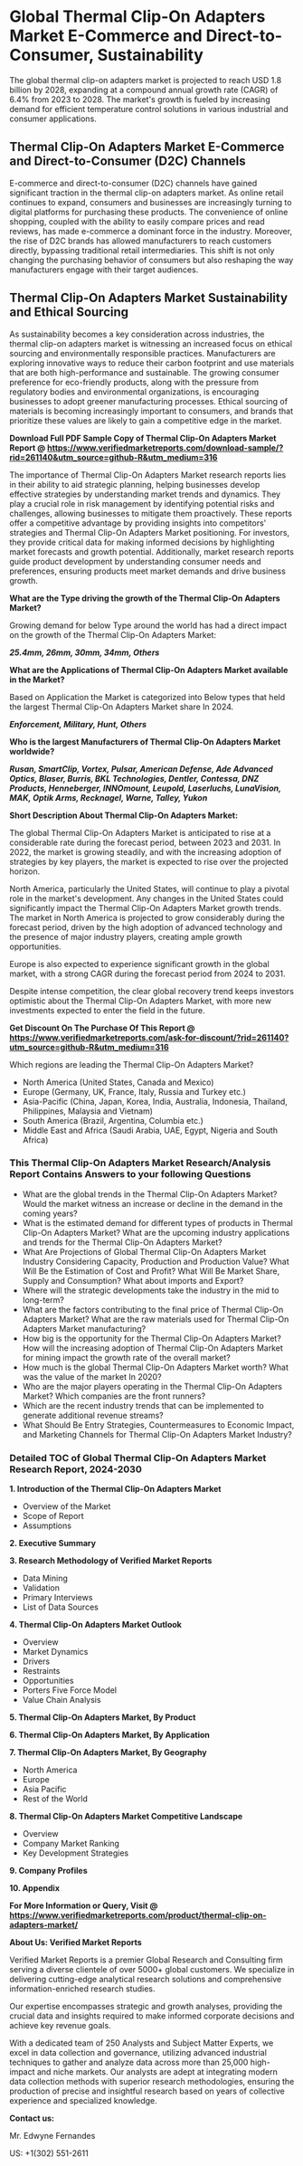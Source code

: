 <h1>Global Thermal Clip-On Adapters Market E-Commerce and Direct-to-Consumer, Sustainability</h1><p class=""><p>The global thermal clip-on adapters market is projected to reach USD 1.8 billion by 2028, expanding at a compound annual growth rate (CAGR) of 6.4% from 2023 to 2028. The market's growth is fueled by increasing demand for efficient temperature control solutions in various industrial and consumer applications.</p><h2>Thermal Clip-On Adapters Market E-Commerce and Direct-to-Consumer (D2C) Channels</h2><p>E-commerce and direct-to-consumer (D2C) channels have gained significant traction in the thermal clip-on adapters market. As online retail continues to expand, consumers and businesses are increasingly turning to digital platforms for purchasing these products. The convenience of online shopping, coupled with the ability to easily compare prices and read reviews, has made e-commerce a dominant force in the industry. Moreover, the rise of D2C brands has allowed manufacturers to reach customers directly, bypassing traditional retail intermediaries. This shift is not only changing the purchasing behavior of consumers but also reshaping the way manufacturers engage with their target audiences.</p><h2>Thermal Clip-On Adapters Market Sustainability and Ethical Sourcing</h2><p>As sustainability becomes a key consideration across industries, the thermal clip-on adapters market is witnessing an increased focus on ethical sourcing and environmentally responsible practices. Manufacturers are exploring innovative ways to reduce their carbon footprint and use materials that are both high-performance and sustainable. The growing consumer preference for eco-friendly products, along with the pressure from regulatory bodies and environmental organizations, is encouraging businesses to adopt greener manufacturing processes. Ethical sourcing of materials is becoming increasingly important to consumers, and brands that prioritize these values are likely to gain a competitive edge in the market.</p></p><p class=""><strong>Download Full PDF Sample Copy of Thermal Clip-On Adapters Market Report @ <a href="https://www.verifiedmarketreports.com/download-sample/?rid=261140&utm_source=github-R&utm_medium=316" target="_blank">https://www.verifiedmarketreports.com/download-sample/?rid=261140&utm_source=github-R&utm_medium=316</a></strong></p><p>The importance of&nbsp;Thermal Clip-On Adapters Market research reports lies in their ability to aid strategic planning, helping businesses develop effective strategies by understanding market trends and dynamics. They play a crucial role in risk management by identifying potential risks and challenges, allowing businesses to mitigate them proactively. These reports offer a competitive advantage by providing insights into competitors' strategies and Thermal Clip-On Adapters Market positioning. For investors, they provide critical data for making informed decisions by highlighting market forecasts and growth potential. Additionally, market research reports guide product development by understanding consumer needs and preferences, ensuring products meet market demands and drive business growth.</p><p><strong>What are the&nbsp;Type driving the growth of the Thermal Clip-On Adapters Market?</strong></p><p id="" class="">Growing demand for below Type around the world has had a direct impact on the growth of the Thermal Clip-On Adapters Market:</p><p class=""><em><strong>25.4mm, 26mm, 30mm, 34mm, Others</strong></em></p><p class=""><strong>What are the&nbsp;Applications&nbsp;of Thermal Clip-On Adapters Market available in the Market?</strong></p><p id="" class="">Based on Application the Market is categorized into Below types that held the largest Thermal Clip-On Adapters Market share In 2024.</p><p class=""><em><strong>Enforcement, Military, Hunt, Others</strong></em></p><p class=""><strong>Who is the largest Manufacturers of Thermal Clip-On Adapters Market worldwide?</strong></p><p><em><strong>Rusan, SmartClip, Vortex, Pulsar, American Defense, Ade Advanced Optics, Blaser, Burris, BKL Technologies, Dentler, Contessa, DNZ Products, Henneberger, INNOmount, Leupold, Laserluchs, LunaVision, MAK, Optik Arms, Recknagel, Warne, Talley, Yukon</strong></em></p><p id="" class=""><strong>Short Description About Thermal Clip-On Adapters Market:</strong></p><p>The global Thermal Clip-On Adapters Market is anticipated to rise at a considerable rate during the forecast period, between 2023 and 2031. In 2022, the market is growing steadily, and with the increasing adoption of strategies by key players, the market is expected to rise over the projected horizon.</p><p>North America, particularly the United States, will continue to play a pivotal role in the market's development. Any changes in the United States could significantly impact the Thermal Clip-On Adapters Market growth trends. The market in North America is projected to grow considerably during the forecast period, driven by the high adoption of advanced technology and the presence of major industry players, creating ample growth opportunities.</p><p>Europe is also expected to experience significant growth in the global market, with a strong CAGR during the forecast period from 2024 to 2031.</p><p>Despite intense competition, the clear global recovery trend keeps investors optimistic about the Thermal Clip-On Adapters Market, with more new investments expected to enter the field in the future.</p><p id="" class=""><strong>Get Discount On The Purchase Of This Report @ <a href="https://www.verifiedmarketreports.com/ask-for-discount/?rid=261140?utm_source=github-R&utm_medium=316" target="_blank">https://www.verifiedmarketreports.com/ask-for-discount/?rid=261140?utm_source=github-R&utm_medium=316</a></strong></p><p class="">Which regions are leading the Thermal Clip-On Adapters Market?</p><ul><li>North America (United States, Canada and Mexico)</li><li>Europe (Germany, UK, France, Italy, Russia and Turkey etc.)</li><li>Asia-Pacific (China, Japan, Korea, India, Australia, Indonesia, Thailand, Philippines, Malaysia and Vietnam)</li><li>South America (Brazil, Argentina, Columbia etc.)</li><li>Middle East and Africa (Saudi Arabia, UAE, Egypt, Nigeria and South Africa)</li></ul><h3 id="" class="">This Thermal Clip-On Adapters Market Research/Analysis Report Contains Answers to your following Questions</h3><ul><li>What are the global trends in the Thermal Clip-On Adapters Market? Would the market witness an increase or decline in the demand in the coming years?</li><li>What is the estimated demand for different types of products in Thermal Clip-On Adapters Market? What are the upcoming industry applications and trends for the Thermal Clip-On Adapters Market?</li><li>What Are Projections of Global Thermal Clip-On Adapters Market Industry Considering Capacity, Production and Production Value? What Will Be the Estimation of Cost and Profit? What Will Be Market Share, Supply and Consumption? What about imports and Export?</li><li>Where will the strategic developments take the industry in the mid to long-term?</li><li>What are the factors contributing to the final price of Thermal Clip-On Adapters Market? What are the raw materials used for Thermal Clip-On Adapters Market manufacturing?</li><li>How big is the opportunity for the Thermal Clip-On Adapters Market? How will the increasing adoption of Thermal Clip-On Adapters Market for mining impact the growth rate of the overall market?</li><li>How much is the global Thermal Clip-On Adapters Market worth? What was the value of the market In 2020?</li><li>Who are the major players operating in the Thermal Clip-On Adapters Market? Which companies are the front runners?</li><li>Which are the recent industry trends that can be implemented to generate additional revenue streams?</li><li>What Should Be Entry Strategies, Countermeasures to Economic Impact, and Marketing Channels for Thermal Clip-On Adapters Market Industry?</li></ul><h3 id="" class="">Detailed TOC of Global Thermal Clip-On Adapters Market Research Report, 2024-2030</h3><p id="" class=""><strong>1. Introduction of the Thermal Clip-On Adapters Market</strong></p><ul><li>Overview of the Market</li><li>Scope of Report</li><li>Assumptions</li></ul><p id="" class=""><strong>2. Executive Summary</strong></p><p id="" class=""><strong>3. Research Methodology of Verified Market Reports</strong></p><ul><li>Data Mining</li><li>Validation</li><li>Primary Interviews</li><li>List of Data Sources</li></ul><p id="" class=""><strong>4. Thermal Clip-On Adapters Market Outlook</strong></p><ul><li>Overview</li><li>Market Dynamics</li><li>Drivers</li><li>Restraints</li><li>Opportunities</li><li>Porters Five Force Model</li><li>Value Chain Analysis</li></ul><p id="" class=""><strong>5. Thermal Clip-On Adapters Market, By Product</strong></p><p id="" class=""><strong>6. Thermal Clip-On Adapters Market, By Application</strong></p><p id="" class=""><strong>7. Thermal Clip-On Adapters Market, By Geography</strong></p><ul><li>North America</li><li>Europe</li><li>Asia Pacific</li><li>Rest of the World</li></ul><p id="" class=""><strong>8. Thermal Clip-On Adapters Market Competitive Landscape</strong></p><ul><li>Overview</li><li>Company Market Ranking</li><li>Key Development Strategies</li></ul><p id="" class=""><strong>9. Company Profiles</strong></p><p id="" class=""><strong>10. Appendix</strong></p><p id="" class=""><strong>For More Information or Query, Visit @ <a href="https://www.verifiedmarketreports.com/product/thermal-clip-on-adapters-market/" target="_blank">https://www.verifiedmarketreports.com/product/thermal-clip-on-adapters-market/</a></strong></p><p id="" class=""><strong>About Us: Verified Market Reports</strong></p><p id="" class="">Verified Market Reports is a premier Global Research and Consulting firm serving a diverse clientele of over 5000+ global customers. We specialize in delivering cutting-edge analytical research solutions and comprehensive information-enriched research studies.</p><p id="" class="">Our expertise encompasses strategic and growth analyses, providing the crucial data and insights required to make informed corporate decisions and achieve key revenue goals.</p><p id="" class="">With a dedicated team of 250 Analysts and Subject Matter Experts, we excel in data collection and governance, utilizing advanced industrial techniques to gather and analyze data across more than 25,000 high-impact and niche markets. Our analysts are adept at integrating modern data collection methods with superior research methodologies, ensuring the production of precise and insightful research based on years of collective experience and specialized knowledge.</p><p id="" class=""><strong>Contact us:</strong></p><p id="" class="">Mr. Edwyne Fernandes</p><p id="" class="">US: +1(302) 551-2611</p>